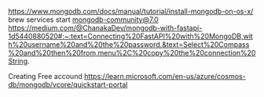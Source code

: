 https://www.mongodb.com/docs/manual/tutorial/install-mongodb-on-os-x/
brew services start mongodb-community@7.0
https://medium.com/@ChanakaDev/mongodb-with-fastapi-1d5440880520#:~:text=Connecting%20FastAPI%20with%20MongoDB,with%20username%20and%20the%20password.&text=Select%20Compass%20and%20then%20from,menu%2C%20copy%20the%20connection%20String.

Creating Free accound
https://learn.microsoft.com/en-us/azure/cosmos-db/mongodb/vcore/quickstart-portal
